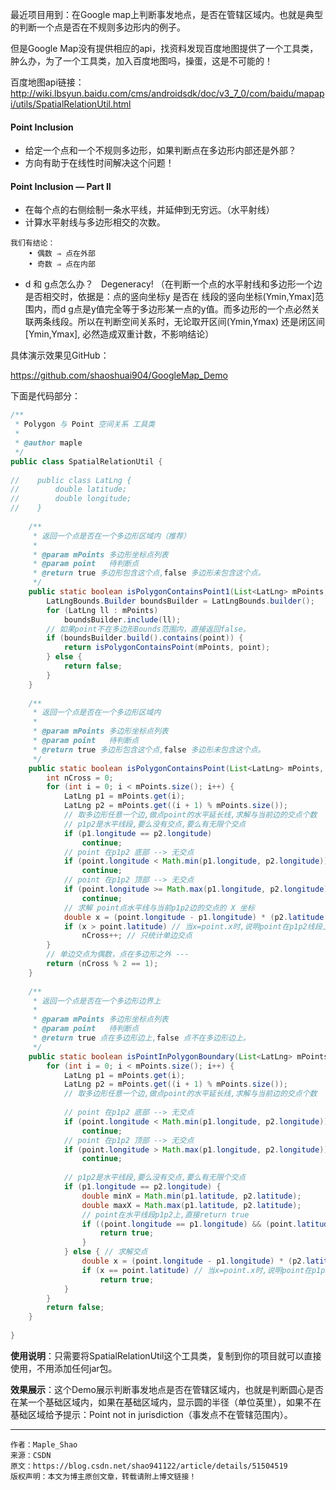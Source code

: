 最近项目用到：在Google map上判断事发地点，是否在管辖区域内。也就是典型的判断一个点是否在不规则多边形内的例子。

但是Google Map没有提供相应的api，找资料发现百度地图提供了一个工具类，肿么办，为了一个工具类，加入百度地图吗，操蛋，这是不可能的！

百度地图api链接：http://wiki.lbsyun.baidu.com/cms/androidsdk/doc/v3_7_0/com/baidu/mapapi/utils/SpatialRelationUtil.html



#### Point Inclusion

- 给定一个点和一个不规则多边形，如果判断点在多边形内部还是外部？
- 方向有助于在线性时间解决这个问题！

#### Point Inclusion — Part II

- 在每个点的右侧绘制一条水平线，并延伸到无穷远。（水平射线）
- 计算水平射线与多边形相交的次数。

```
我们有结论：
	• 偶数 ⇒ 点在外部 
	• 奇数 ⇒ 点在内部 
```

- d 和 g点怎么办？   Degeneracy! （在判断一个点的水平射线和多边形一个边是否相交时，依据是：点的竖向坐标y 是否在 线段的竖向坐标(Ymin,Ymax]范围内，而d g点是y值完全等于多边形某一点的y值。而多边形的一个点必然关联两条线段。所以在判断空间关系时，无论取开区间(Ymin,Ymax) 还是闭区间[Ymin,Ymax], 必然造成双重计数，不影响结论）



具体演示效果见GitHub：

https://github.com/shaoshuai904/GoogleMap_Demo

下面是代码部分：

```java
/**
 * Polygon 与 Point 空间关系 工具类
 *
 * @author maple
 */
public class SpatialRelationUtil {
 
//    public class LatLng {
//        double latitude;
//        double longitude;
//    }
   
    /**
     * 返回一个点是否在一个多边形区域内（推荐）
     *
     * @param mPoints 多边形坐标点列表
     * @param point   待判断点
     * @return true 多边形包含这个点,false 多边形未包含这个点。
     */
    public static boolean isPolygonContainsPoint1(List<LatLng> mPoints, LatLng point) {
        LatLngBounds.Builder boundsBuilder = LatLngBounds.builder();
        for (LatLng ll : mPoints)
            boundsBuilder.include(ll);
        // 如果point不在多边形Bounds范围内，直接返回false。
        if (boundsBuilder.build().contains(point)) {
            return isPolygonContainsPoint(mPoints, point);
        } else {
            return false;
        }
    }
 
    /**
     * 返回一个点是否在一个多边形区域内
     *
     * @param mPoints 多边形坐标点列表
     * @param point   待判断点
     * @return true 多边形包含这个点,false 多边形未包含这个点。
     */
    public static boolean isPolygonContainsPoint(List<LatLng> mPoints, LatLng point) {
        int nCross = 0;
        for (int i = 0; i < mPoints.size(); i++) {
            LatLng p1 = mPoints.get(i);
            LatLng p2 = mPoints.get((i + 1) % mPoints.size());
            // 取多边形任意一个边,做点point的水平延长线,求解与当前边的交点个数
            // p1p2是水平线段,要么没有交点,要么有无限个交点
            if (p1.longitude == p2.longitude)
                continue;
            // point 在p1p2 底部 --> 无交点
            if (point.longitude < Math.min(p1.longitude, p2.longitude))
                continue;
            // point 在p1p2 顶部 --> 无交点
            if (point.longitude >= Math.max(p1.longitude, p2.longitude))
                continue;
            // 求解 point点水平线与当前p1p2边的交点的 X 坐标
            double x = (point.longitude - p1.longitude) * (p2.latitude - p1.latitude) / (p2.longitude - p1.longitude) + p1.latitude;
            if (x > point.latitude) // 当x=point.x时,说明point在p1p2线段上
                nCross++; // 只统计单边交点
        }
        // 单边交点为偶数，点在多边形之外 ---
        return (nCross % 2 == 1);
    }
 
    /**
     * 返回一个点是否在一个多边形边界上
     *
     * @param mPoints 多边形坐标点列表
     * @param point   待判断点
     * @return true 点在多边形边上,false 点不在多边形边上。
     */
    public static boolean isPointInPolygonBoundary(List<LatLng> mPoints, LatLng point) {
        for (int i = 0; i < mPoints.size(); i++) {
            LatLng p1 = mPoints.get(i);
            LatLng p2 = mPoints.get((i + 1) % mPoints.size());
            // 取多边形任意一个边,做点point的水平延长线,求解与当前边的交点个数
 
            // point 在p1p2 底部 --> 无交点
            if (point.longitude < Math.min(p1.longitude, p2.longitude))
                continue;
            // point 在p1p2 顶部 --> 无交点
            if (point.longitude > Math.max(p1.longitude, p2.longitude))
                continue;
 
            // p1p2是水平线段,要么没有交点,要么有无限个交点
            if (p1.longitude == p2.longitude) {
                double minX = Math.min(p1.latitude, p2.latitude);
                double maxX = Math.max(p1.latitude, p2.latitude);
                // point在水平线段p1p2上,直接return true
                if ((point.longitude == p1.longitude) && (point.latitude >= minX && point.latitude <= maxX)) {
                    return true;
                }
            } else { // 求解交点
                double x = (point.longitude - p1.longitude) * (p2.latitude - p1.latitude) / (p2.longitude - p1.longitude) + p1.latitude;
                if (x == point.latitude) // 当x=point.x时,说明point在p1p2线段上
                    return true;
            }
        }
        return false;
    }
 
}
```

**使用说明**：只需要将SpatialRelationUtil这个工具类，复制到你的项目就可以直接使用，不用添加任何jar包。

**效果展示**：这个Demo展示判断事发地点是否在管辖区域内，也就是判断圆心是否在某一个基础区域内，如果在基础区域内，显示圆的半径（单位英里），如果不在基础区域给予提示：Point not in jurisdiction（事发点不在管辖范围内）。


--------------------- 

```
作者：Maple_Shao 
来源：CSDN 
原文：https://blog.csdn.net/shao941122/article/details/51504519 
版权声明：本文为博主原创文章，转载请附上博文链接！
```